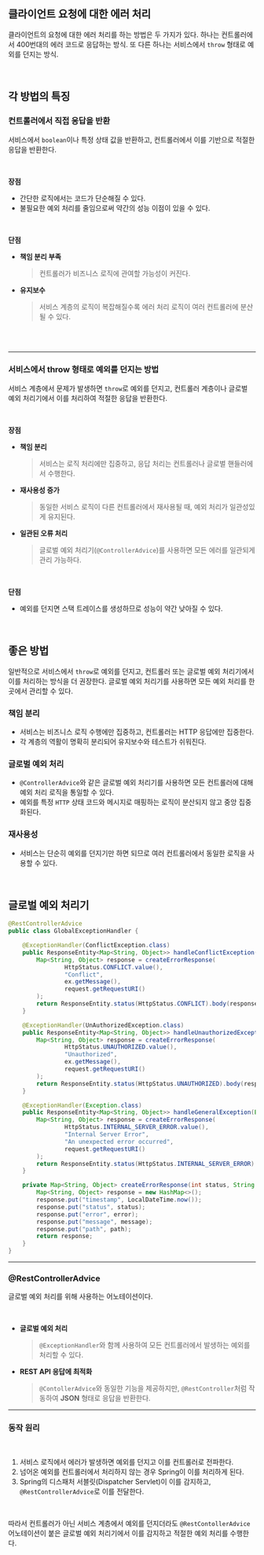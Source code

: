 ## 클라이언트 요청에 대한 에러 처리

클라이언트의 요청에 대한 에러 처리를 하는 방법은 두 가지가 있다.
하나는 컨트롤러에서 400번대의 에러 코드로 응답하는 방식.
또 다른 하나는 서비스에서 `throw` 형태로 예외를 던지는 방식.

<br>

## 각 방법의 특징

### 컨트롤러에서 직접 응답을 반환

서비스에서 `boolean`이나 특정 상태 값을 반환하고, 컨트롤러에서 이를 기반으로 적절한 응답을 반환한다.

<br>

**장점**

- 간단한 로직에서는 코드가 단순해질 수 있다.
- 불필요한 예외 처리를 줄임으로써 약간의 성능 이점이 있을 수 있다.

<br>

**단점**

- **책임 분리 부족**
    
    > 컨트롤러가 비즈니스 로직에 관여할 가능성이 커진다.
    > 
- **유지보수**
    
    > 서비스 계층의 로직이 복잡해질수록 에러 처리 로직이 여러 컨트롤러에 분산될 수 있다.
    > 

<br></br>

---

### 서비스에서 throw 형태로 예외를 던지는 방법

서비스 계층에서 문제가 발생하면 `throw`로 예외를 던지고, 컨트롤러 계층이나 글로벌 예외 처리기에서 이를 처리하여 적절한 응답을 반환한다.

<br>

**장점**

- **책임 분리**
    
    > 서비스는 로직 처리에만 집중하고, 응답 처리는 컨트롤러나 글로벌 핸들러에서 수행한다.
    > 
- **재사용성 증가**
    
    > 동일한 서비스 로직이 다른 컨트롤러에서 재사용될 때, 예외 처리가 일관성있게 유지된다.
    > 
- **일관된 오류 처리**
    
    > 글로벌 예외 처리기(`@ControllerAdvice`)를 사용하면 모든 에러를 일관되게 관리 가능하다.
    
<br>

**단점**

- 예외를 던지면 스택 트레이스를 생성하므로 성능이 약간 낮아질 수 있다.

<br>

## 좋은 방법

일반적으로 서비스에서 `throw`로 예외를 던지고, 컨트롤러 또는 글로벌 예외 처리기에서 이를 처리하는 방식을 더 권장한다. 글로벌 예외 처리기를 사용하면 모든 예외 처리를 한 곳에서 관리할 수 있다.

### 책임 분리

- 서비스는 비즈니스 로직 수행에만 집중하고, 컨트롤러는 HTTP 응답에만 집중한다.
- 각 계층의 역활이 명확히 분리되어 유지보수와 테스트가 쉬워진다.

### 글로벌 예외 처리

- `@ControllerAdvice`와 같은 글로벌 예외 처리기를 사용하면 모든 컨트롤러에 대해 예외 처리 로직을 통일할 수 있다.
- 예외를 특정 `HTTP` 상태 코드와 메시지로 매핑하는 로직이 분산되지 않고 중앙 집중화된다.

### 재사용성

- 서비스는 단순히 예외를 던지기만 하면 되므로 여러 컨트롤러에서 동일한 로직을 사용할 수 있다.

<br>

## 글로벌 예외 처리기

```java
@RestControllerAdvice
public class GlobalExceptionHandler {

    @ExceptionHandler(ConflictException.class)
    public ResponseEntity<Map<String, Object>> handleConflictException(ConflictException ex, HttpServletRequest request) {
        Map<String, Object> response = createErrorResponse(
                HttpStatus.CONFLICT.value(),
                "Conflict",
                ex.getMessage(),
                request.getRequestURI()
        );
        return ResponseEntity.status(HttpStatus.CONFLICT).body(response);
    }

    @ExceptionHandler(UnAuthorizedException.class)
    public ResponseEntity<Map<String, Object>> handleUnauthorizedException(UnAuthorizedException ex, HttpServletRequest request) {
        Map<String, Object> response = createErrorResponse(
                HttpStatus.UNAUTHORIZED.value(),
                "Unauthorized",
                ex.getMessage(),
                request.getRequestURI()
        );
        return ResponseEntity.status(HttpStatus.UNAUTHORIZED).body(response);
    }

    @ExceptionHandler(Exception.class)
    public ResponseEntity<Map<String, Object>> handleGeneralException(Exception ex, HttpServletRequest request) {
        Map<String, Object> response = createErrorResponse(
                HttpStatus.INTERNAL_SERVER_ERROR.value(),
                "Internal Server Error",
                "An unexpected error occurred",
                request.getRequestURI()
        );
        return ResponseEntity.status(HttpStatus.INTERNAL_SERVER_ERROR).body(response);
    }

    private Map<String, Object> createErrorResponse(int status, String error, String message, String path) {
        Map<String, Object> response = new HashMap<>();
        response.put("timestamp", LocalDateTime.now());
        response.put("status", status);
        response.put("error", error);
        response.put("message", message);
        response.put("path", path);
        return response;
    }
}
```

---

### @RestControllerAdvice

글로벌 예외 처리를 위해 사용하는 어노테이션이다.

<br>

- **글로벌 예외 처리**
    
    > `@ExceptionHandler`와 함께 사용하여 모든 컨트롤러에서 발생하는 예외를 처리할 수 있다.
    > 
- **REST API 응답에 최적화**
    
    > `@ContollerAdvice`와 동일한 기능을 제공하지만, `@RestController`처럼 작동하여 **JSON** 형태로 응답을 반환한다.
    > 

---

### 동작 원리

<br>

1. 서비스 로직에서 에러가 발생하면 예외를 던지고 이를 컨트롤러로 전파한다.
2. 넘어온 예외를 컨트롤러에서 처리하지 않는 경우 Spring이 이를 처리하게 된다.
3. Spring의 디스패처 서블릿(Dispatcher Servlet)이 이를 감지하고, `@RestControllerAdvice`로 이를 
전달한다.

<br>

따라서 컨트롤러가 아닌 서비스 계층에서 예외를 던지더라도 `@RestContollerAdvice` 어노테이션이 붙은 글로벌 예외 처리기에서 이를 감지하고 적절한 예외 처리를 수행한다.
